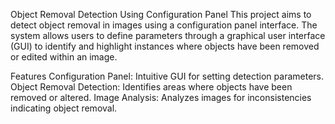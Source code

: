 Object Removal Detection Using Configuration Panel
This project aims to detect object removal in images using a configuration panel interface. The system allows users to define parameters through a graphical user interface (GUI) to identify and highlight instances where objects have been removed or edited within an image.

Features
Configuration Panel: Intuitive GUI for setting detection parameters.
Object Removal Detection: Identifies areas where objects have been removed or altered.
Image Analysis: Analyzes images for inconsistencies indicating object removal.
